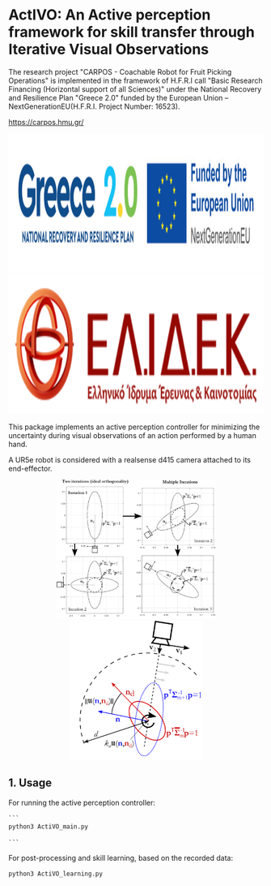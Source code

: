 # ActIVO: An Active perception framework for skill transfer through Iterative Visual Observations 

The research project "CARPOS - Coachable Robot for Fruit Picking Operations" is implemented in the framework of H.F.R.I call "Basic Research Financing (Horizontal support of all Sciences)" under the National Recovery and Resilience Plan "Greece 2.0" funded by the European Union – NextGenerationEU(H.F.R.I. Project Number: 16523).

https://carpos.hmu.gr/ 

<p align="center">
  <img src="./doc/Greece_2.jpg" height="275" />
  <img src="./doc/elidek_logo.png" height="275" />
</p>

This package implements an active perception controller for minimizing the uncertainty during visual observations of an action performed by a human hand. 

A UR5e robot is considered with a realsense d415 camera attached to its end-effector.


<p align="center">
  <img src="./doc/example_ellipses_crop.png" height="275" />
  <img src="./doc/control_descr.png" height="275" />
</p>


## 1. Usage

For running the active perception controller:

    ```
    python3 ActiVO_main.py

    ```

For post-processing and skill learning, based on the recorded data:

```
python3 ActiVO_learning.py

```
